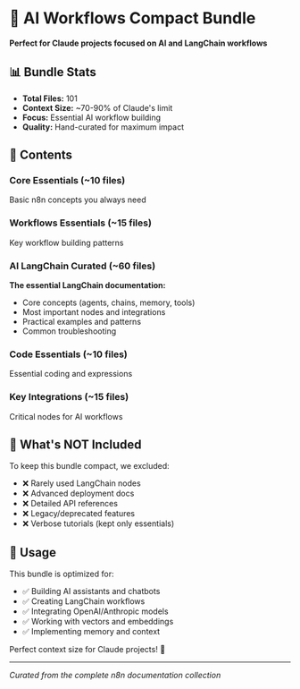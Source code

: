 # 🎯 AI Workflows Compact Bundle

**Perfect for Claude projects focused on AI and LangChain workflows**

## 📊 Bundle Stats
- **Total Files:** 101
- **Context Size:** ~70-90% of Claude's limit
- **Focus:** Essential AI workflow building
- **Quality:** Hand-curated for maximum impact

## 📁 Contents

### Core Essentials (~10 files)
Basic n8n concepts you always need

### Workflows Essentials (~15 files)  
Key workflow building patterns

### AI LangChain Curated (~60 files)
**The essential LangChain documentation:**
- Core concepts (agents, chains, memory, tools)
- Most important nodes and integrations
- Practical examples and patterns
- Common troubleshooting

### Code Essentials (~10 files)
Essential coding and expressions

### Key Integrations (~15 files)
Critical nodes for AI workflows

## 🎯 What's NOT Included

To keep this bundle compact, we excluded:
- ❌ Rarely used LangChain nodes
- ❌ Advanced deployment docs  
- ❌ Detailed API references
- ❌ Legacy/deprecated features
- ❌ Verbose tutorials (kept only essentials)

## 🚀 Usage

This bundle is optimized for:
- ✅ Building AI assistants and chatbots
- ✅ Creating LangChain workflows  
- ✅ Integrating OpenAI/Anthropic models
- ✅ Working with vectors and embeddings
- ✅ Implementing memory and context

Perfect context size for Claude projects! 🤖

---

*Curated from the complete n8n documentation collection*
